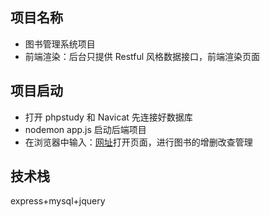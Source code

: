 ## 项目名称

-   图书管理系统项目
-   前端渲染：后台只提供 Restful 风格数据接口，前端渲染页面

## 项目启动

-   打开 phpstudy 和 Navicat 先连接好数据库
-   nodemon app.js 启动后端项目
-   在浏览器中输入：[网址](http://localhost:3000/www/index.html)打开页面，进行图书的增删改查管理

## 技术栈

express+mysql+jquery
